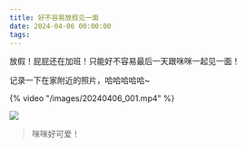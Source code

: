 ```yaml
---
title: 好不容易放假见一面
date: 2024-04-06 00:00:00
tags:
---
```


放假！屁屁还在加班！只能好不容易最后一天跟咪咪一起见一面！

记录一下在家附近的照片，哈哈哈哈哈~

{% video "/images/20240406_001.mp4" %}

![](/images/20240406_001.jpg)

> 咪咪好可爱！
